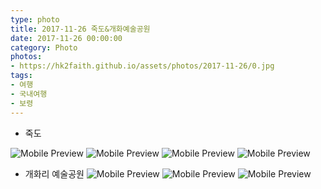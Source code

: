 ```yaml
---
type: photo
title: 2017-11-26 죽도&개화예술공원
date: 2017-11-26 00:00:00
category: Photo
photos:
- https://hk2faith.github.io/assets/photos/2017-11-26/0.jpg
tags:
- 여행
- 국내여행
- 보령
---
```


<!-- more -->

* 죽도

![Mobile Preview](https://hk2faith.github.io/assets/photos/2017-11-26/11.jpg)
![Mobile Preview](https://hk2faith.github.io/assets/photos/2017-11-26/12.jpg)
![Mobile Preview](https://hk2faith.github.io/assets/photos/2017-11-26/13.jpg)
![Mobile Preview](https://hk2faith.github.io/assets/photos/2017-11-26/14.jpg)

* 개화리 예술공원
![Mobile Preview](https://hk2faith.github.io/assets/photos/2017-11-26/21.jpg)
![Mobile Preview](https://hk2faith.github.io/assets/photos/2017-11-26/22.jpg)
![Mobile Preview](https://hk2faith.github.io/assets/photos/2017-11-26/23.jpg)

